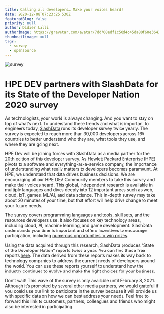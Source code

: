 ```yaml
---
title: Calling all developers… Make your voices heard!
date: 2020-12-08T07:23:25.530Z
featuredBlog: false
priority: null
author: Didier Lalli
authorimage: https://gravatar.com/avatar/7dd708edf1c50d4c45da80f60e3643e7?s=96
thumbnailimage: null
tags:
  - survey
  - opensource
---
```

![survey](https://hpe-developer-portal.s3.amazonaws.com/uploads/media/2020/12/survey-1607412365622.png)

# HPE DEV partners with SlashData for its State of the Developer Nation 2020 survey
As technologists, your world is always changing. And you want to stay on top of what’s next. To understand these trends and what is important to engineers today, [SlashData](http://slashdata.co/) runs its developer survey twice yearly. The survey is expected to reach more than 30,000 developers across 165 countries to better understand who they are, what tools they use, and where they are going next.

HPE Dev will be joining forces with SlashData as a media partner for the 20th edition of this developer survey. As Hewlett Packard Enterprise (HPE) pivots to a software and everything-as-a-service company, the importance of understanding what really matters to developers becomes paramount. At HPE, we understand that data drives business decisions. We are encouraging all our HPE DEV Community members to take this survey and make their voices heard. 
This global, independent research is available in multiple languages and dives deeply into 12 important areas such as web, cloud, IoT, games, ML/AI, and data science. This in-depth survey may take about 20 minutes of your time, but that effort will help drive change to meet your future needs.

The survey covers programming languages and tools, skill sets, and the resources developers use. It also focuses on key technology areas, including cloud, AI, machine learning, and game development. SlashData understands your time is important and offers incentives to encourage participation, including [numerous opportunities to win prizes](https://www.developereconomics.net/prizes).

Using the data acquired through this research, SlashData produces “State of the Developer Nation” reports twice a year. You can find these free reports [here](https://www.slashdata.co/free-resources?section=subscribe). The data derived from these reports makes its way back to technology companies to address the current needs of developers around the world. You can use these reports yourself to understand how the industry continues to evolve and make the right choices for your business.

Don’t wait! This wave of the survey is only available until February 8, 2021. Although it’s promoted by several other media partners, we would grateful if you could use [our link](https://www.developereconomics.net/?member_id=hpe) to participate in the survey because it will provide us with specific data on how we can best address your needs. Feel free to forward this link to customers, partners, colleagues and friends who might also be interested in participating.

